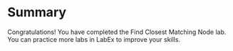 # Summary

Congratulations! You have completed the Find Closest Matching Node lab. You can practice more labs in LabEx to improve your skills.
